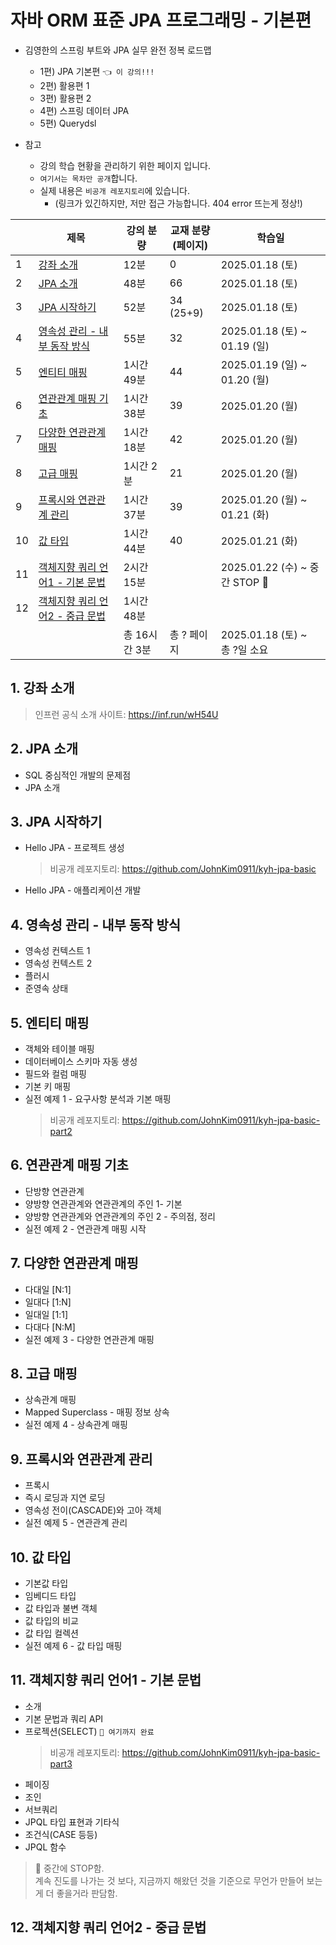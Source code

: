 # 자바 ORM 표준 JPA 프로그래밍 - 기본편

- 김영한의 스프링 부트와 JPA 실무 완전 정복 로드맵
  - 1편) JPA 기본편 `👈 이 강의!!!`
  - 2편) 활용편 1 
  - 3편) 활용편 2
  - 4편) 스프링 데이터 JPA
  - 5편) Querydsl

- 참고
    - 강의 학습 현황을 관리하기 위한 페이지 입니다.
    - `여기서는 목차만 공개`합니다.
    - 실제 내용은 `비공개 레포지토리`에 있습니다.
      - (링크가 있긴하지만, 저만 접근 가능합니다. 404 error 뜨는게 정상!)
      

|    | 제목                                             | 강의 분량     | 교재 분량<br>(페이지) | 학습일                          |
|----|------------------------------------------------|-----------|----------------|------------------------------|
| 1  | [강좌 소개](#1-강좌-소개)                              | 12분       | 0              | 2025.01.18 (토)               |
| 2  | [JPA 소개](#2-jpa-소개)                            | 48분       | 66             | 2025.01.18 (토)               |
| 3  | [JPA 시작하기](#3)                                 | 52분       | 34 (25+9)      | 2025.01.18 (토)               |
| 4  | [영속성 관리 - 내부 동작 방식](#4-영속성-관리---내부-동작-방식)      | 55분       | 32             | 2025.01.18 (토) ~ 01.19 (일)   |
| 5  | [엔티티 매핑](#5-엔티티-매핑)                            | 1시간 49분   | 44             | 2025.01.19 (일) ~ 01.20 (월)   |
| 6  | [연관관계 매핑 기초](#6-연관관계-매핑-기초)                    | 1시간 38분   | 39             | 2025.01.20 (월)               |
| 7  | [다양한 연관관계 매핑](#7-다양한-연관관계-매핑)                  | 1시간 18분   | 42             | 2025.01.20 (월)               |
| 8  | [고급 매핑](#8-고급-매핑)                              | 1시간 2분    | 21             | 2025.01.20 (월)               |
| 9  | [프록시와 연관관계 관리](#9-프록시와-연관관계-관리)                | 1시간 37분   | 39             | 2025.01.20 (월) ~ 01.21 (화)   |
| 10 | [값 타입](#10-값-타입)                               | 1시간 44분   | 40             | 2025.01.21 (화)               |
| 11 | [객체지향 쿼리 언어1 - 기본 문법](#11-객체지향-쿼리-언어1---기본-문법) | 2시간 15분   |                | 2025.01.22 (수) ~ 중간 STOP 📍  |
| 12 | [객체지향 쿼리 언어2 - 중급 문법](#12-객체지향-쿼리-언어2---중급-문법) | 1시간 48분   |                |                              |
|    |                                                | 총 16시간 3분 | 총 ? 페이지        | 2025.01.18 (토) ~ <br>총 ?일 소요 |

## 1. 강좌 소개 

> 인프런 공식 소개 사이트: https://inf.run/wH54U

## 2. JPA 소개

- SQL 중심적인 개발의 문제점
- JPA 소개

## 3. JPA 시작하기

- Hello JPA - 프로젝트 생성
    > 비공개 레포지토리: https://github.com/JohnKim0911/kyh-jpa-basic
- Hello JPA - 애플리케이션 개발

## 4. 영속성 관리 - 내부 동작 방식

- 영속성 컨텍스트 1
- 영속성 컨텍스트 2
- 플러시
- 준영속 상태

## 5. 엔티티 매핑

- 객체와 테이블 매핑
- 데이터베이스 스키마 자동 생성
- 필드와 컬럼 매핑
- 기본 키 매핑
- 실전 예제 1 - 요구사항 분석과 기본 매핑
    > 비공개 레포지토리: https://github.com/JohnKim0911/kyh-jpa-basic-part2

## 6. 연관관계 매핑 기초

- 단방향 연관관계
- 양방향 연관관계와 연관관계의 주인 1- 기본
- 양방향 연관관계와 연관관계의 주인 2 - 주의점, 정리
- 실전 예제 2 - 연관관계 매핑 시작

## 7. 다양한 연관관계 매핑

- 다대일 [N:1]
- 일대다 [1:N]
- 일대일 [1:1]
- 다대다 [N:M]
- 실전 예제 3 - 다양한 연관관계 매핑

## 8. 고급 매핑

- 상속관계 매핑
- Mapped Superclass - 매핑 정보 상속
- 실전 예제 4 - 상속관계 매핑

## 9. 프록시와 연관관계 관리

- 프록시
- 즉시 로딩과 지연 로딩
- 영속성 전이(CASCADE)와 고아 객체
- 실전 예제 5 - 연관관계 관리

## 10. 값 타입

- 기본값 타입
- 임베디드 타입
- 값 타입과 불변 객체
- 값 타입의 비교
- 값 타입 컬렉션
- 실전 예제 6 - 값 타입 매핑

## 11. 객체지향 쿼리 언어1 - 기본 문법

- 소개
- 기본 문법과 쿼리 API
- 프로젝션(SELECT) `📌 여기까지 완료`
  > 비공개 레포지토리: https://github.com/JohnKim0911/kyh-jpa-basic-part3
- 페이징
- 조인
- 서브쿼리
- JPQL 타입 표현과 기타식
- 조건식(CASE 등등)
- JPQL 함수

> 📌 중간에 STOP함. <BR>계속 진도를 나가는 것 보다, 지금까지 해왔던 것을 기준으로 무언가 만들어 보는게 더 좋을거라 판담함.

## 12. 객체지향 쿼리 언어2 - 중급 문법